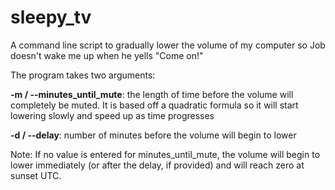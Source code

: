 # sleepy_tv
A command line script to gradually lower the volume of my computer so Job doesn't wake me up when he yells "Come on!"

The program takes two arguments:

**-m / --minutes_until_mute**: the length of time before the volume will completely be muted.  It is based off a quadratic formula so it will start lowering slowly and speed up as time progresses

**-d / --delay**: number of minutes before the volume will begin to lower

Note:  If no value is entered for minutes_until_mute, the volume will begin to lower immediately (or after the delay, if provided) and will reach zero at sunset UTC.